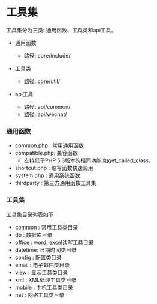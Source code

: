 # 工具集

工具集分为三类: 通用函数、工具类和api工具。

- 通用函数

  - 路径: core/include/

- 工具类

  - 路径: core/util/

- api工具

  - 路径: api/common/
  - 路径: api/wechat/

### 通用函数

* common.php    : 常用通用函数
* compatible.php: 兼容函数
  - 支持低于PHP 5.3版本的相同功能,如get_called_class。
* shortcut.php  : 缩写函数快速调用
* system.php    : 通用系统函数
* thirdparty    : 第三方通用函数工具集

### 工具集

工具集目录列表如下

* common  : 常用工具类目录
* db      : 数据库目录
* office  : word, excel读写工具目录
* datetime: 日期时间类目录
* config  : 配置类目录
* email   : 电子邮件类目录
* view    : 显示工具类目录
* xml     : XML处理工具类目录
* mobile  : 手机工具类目录
* net     : 网络工具类目录
